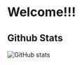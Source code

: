 # Welcome!!! 

## Github Stats
![GitHub stats](https://github-readme-stats.vercel.app/api?username=gmlwarr&theme=algolia)
